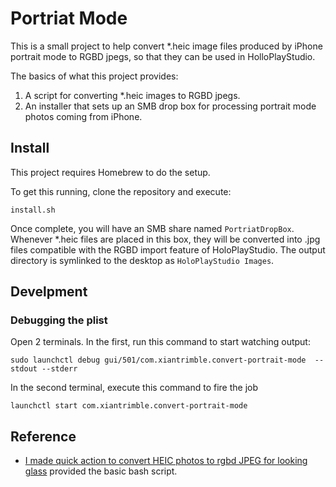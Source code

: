 # Portriat Mode

This is a small project to help convert *.heic image files produced by iPhone portrait mode to RGBD jpegs,
so that they can be used in HolloPlayStudio.

The basics of what this project provides:
1. A script for converting *.heic images to RGBD jpegs.
2. An installer that sets up an SMB drop box for processing
   portrait mode photos coming from iPhone.

## Install

This project requires Homebrew to do the setup.

To get this running, clone the repository and execute:

```
install.sh
```

Once complete, you will have an SMB share named 
`PortriatDropBox`.  Whenever *.heic files are placed in this box,
they will be converted into .jpg files compatible with the RGBD
import feature of HoloPlayStudio.  The output directory is
symlinked to the desktop as `HoloPlayStudio Images`.

## Develpment

### Debugging the plist

Open 2 terminals.  In the first, run this command to start watching output:

```
sudo launchctl debug gui/501/com.xiantrimble.convert-portrait-mode  --stdout --stderr
```

In the second terminal, execute this command to fire the job
 
```
launchctl start com.xiantrimble.convert-portrait-mode
```

## Reference

- [I made quick action to convert HEIC photos to rgbd JPEG for looking glass](https://coder-question.com/cq-blog/575236) provided the basic bash script.